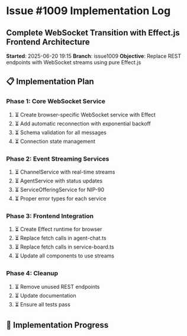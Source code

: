 # Issue #1009 Implementation Log
## Complete WebSocket Transition with Effect.js Frontend Architecture

**Started**: 2025-06-20 19:15
**Branch**: issue1009
**Objective**: Replace REST endpoints with WebSocket streams using pure Effect.js

## 📋 Implementation Plan

### Phase 1: Core WebSocket Service
1. ⏳ Create browser-specific WebSocket service with Effect
2. ⏳ Add automatic reconnection with exponential backoff
3. ⏳ Schema validation for all messages
4. ⏳ Connection state management

### Phase 2: Event Streaming Services
1. ⏳ ChannelService with real-time streams
2. ⏳ AgentService with status updates
3. ⏳ ServiceOfferingService for NIP-90
4. ⏳ Proper error types for each service

### Phase 3: Frontend Integration
1. ⏳ Create Effect runtime for browser
2. ⏳ Replace fetch calls in agent-chat.ts
3. ⏳ Replace fetch calls in service-board.ts
4. ⏳ Update all components to use streams

### Phase 4: Cleanup
1. ⏳ Remove unused REST endpoints
2. ⏳ Update documentation
3. ⏳ Ensure all tests pass

## 🚀 Implementation Progress